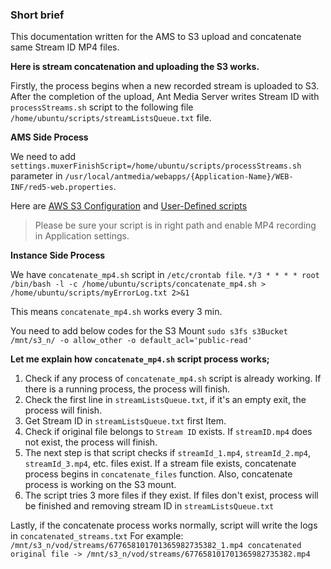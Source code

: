 ### Short brief

This documentation written for the AMS to S3 upload and concatenate same Stream ID MP4 files.

**Here is stream concatenation and uploading the S3 works.**

Firstly, the process begins when a new recorded stream is uploaded to S3. After the completion of the upload, Ant Media Server writes Stream ID with `processStreams.sh` script to the following file `/home/ubuntu/scripts/streamListsQueue.txt` file.


**AMS Side Process**

We need to add `settings.muxerFinishScript=/home/ubuntu/scripts/processStreams.sh` parameter in `/usr/local/antmedia/webapps/{Application-Name}/WEB-INF/red5-web.properties`. 

Here are [AWS S3 Configuration](https://github.com/ant-media/Ant-Media-Server/wiki/Amazon-(AWS)-S3-Integration) and [User-Defined scripts](https://github.com/ant-media/Ant-Media-Server/wiki/User-defined-Scripts)

> Please be sure your script is in right path and enable MP4 recording in Application settings.


**Instance Side Process**

We have `concatenate_mp4.sh` script in `/etc/crontab file`. `*/3 * * * * root /bin/bash -l -c /home/ubuntu/scripts/concatenate_mp4.sh > /home/ubuntu/scripts/myErrorLog.txt 2>&1`

This means `concatenate_mp4.sh` works every 3 min.

You need to add below codes for the S3 Mount
`sudo s3fs s3Bucket /mnt/s3_n/ -o allow_other -o default_acl='public-read'`

**Let me explain how `concatenate_mp4.sh` script process works;**

1. Check if any process of `concatenate_mp4.sh` script is already working. If there is a running process, the process will finish. 
2. Check the first line in `streamListsQueue.txt`, if it's an empty exit, the process will finish. 
3. Get Stream ID in `streamListsQueue.txt` first Item. 
4. Check if original file belongs to `Stream ID` exists. If `streamID.mp4` does not exist, the process will finish. 
5. The next step is that script checks if `streamId_1.mp4`, `streamId_2.mp4`, `streamId_3.mp4`, etc. files exist. If a stream file exists, concatenate process begins in `concatenate_files` function. Also, concatenate process is working on the S3 mount. 
6. The script tries 3 more files if they exist. If files don't exist, process will be finished and removing stream ID in `streamListsQueue.txt`

Lastly, if the concatenate process works normally, script will write the logs in `concatenated_streams.txt` For example: `/mnt/s3_n/vod/streams/677658101701365982735382_1.mp4 concatenated original file -> /mnt/s3_n/vod/streams/677658101701365982735382.mp4`

